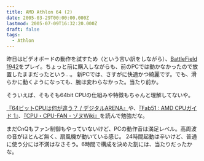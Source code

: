```yaml
---
title: AMD Athlon 64 (2)
date: 2005-03-29T00:00:00.000Z
lastmod: 2005-07-09T16:32:20.000Z
draft: false
tags:
  - Athlon
---
```


昨日はビデオボードの動作を試すため（という言い訳をしながら）、[BattleField 1942](http://www.japan.ea.com/battlefield1942/battlefield1942/home.html)をプレイ。ちょっと前に購入しながらも、前のPCでは動かなかったので放置したままだったという…。 新PCでは、さすがに快適かつ綺麗です。でも、滑らかに動くようになっても、腕は変わらなかった。当たり前か。

そういえば、そもそも64bit CPUの仕組みや特徴もちゃんと理解してないや。

[『64ビットCPUは何が違う？ / デジタルARENA』](http://arena.nikkeibp.co.jp/qa/yougo/20030922/106035/)や、[『Fab51 : AMD CPUガイド 1』](http://fab51.com/cpu/guide/cpu_guide1.html)、[『CPU・CPU-FAN - ゾヌWiki』](http://zone.s57.xrea.com/index.php?CPU%A1%A6CPU-FAN)を読んで勉強だな。

まだCnQもファン制御もやっていないけど、PCの動作音は満足レベル。高周波の音がほとんど無く、扇風機が動いている感じ。 24時間起動は辛いけど、普通に使う分には不満はなさそう。6時間で構成を決めた割には、当たりだったかな。
